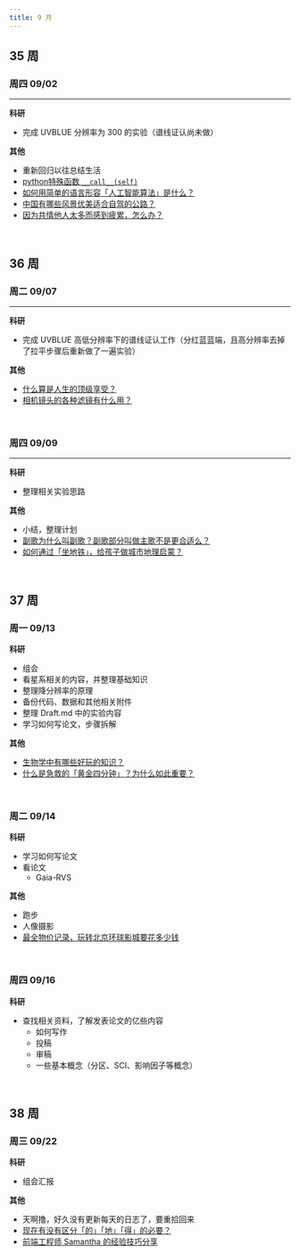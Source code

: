 ```yaml
---
title: 9 月
---
```


## 35 周

### 周四 09/02

---

**科研**

- 完成 UVBLUE 分辨率为 300 的实验（谱线证认尚未做）

**其他**

- 重新回归以往总结生活
- [python特殊函数 `__call__(self)`](https://zhuanlan.zhihu.com/p/165245990)
- [如何用简单的语言形容「人工智能算法」是什么？](https://daily.zhihu.com/story/9739041)
- [中国有哪些风景优美适合自驾的公路？](https://daily.zhihu.com/story/9739663)
- [因为共情他人太多而感到疲累，怎么办？](https://daily.zhihu.com/story/9739552)

<br />

## 36 周

### 周二 09/07

---

**科研**

- 完成 UVBLUE 高低分辨率下的谱线证认工作（分红蓝蓝端，且高分辨率去掉了拉平步骤后重新做了一遍实验）

**其他**

- [什么算是人生的顶级享受？](https://daily.zhihu.com/story/9739920)
- [相机镜头的各种滤镜有什么用？](https://daily.zhihu.com/story/9740031)

<br />

### 周四 09/09

---

**科研**

- 整理相关实验思路

**其他**

- 小结，整理计划
- [副歌为什么叫副歌？副歌部分叫做主歌不是更合适么？](https://daily.zhihu.com/story/9740092)
- [如何通过「坐地铁」，给孩子做城市地理启蒙？](https://daily.zhihu.com/story/9740054)

<br />

## 37 周

### 周一 09/13

**科研**

- 组会
- 看星系相关的内容，并整理基础知识
- 整理降分辨率的原理
- 备份代码、数据和其他相关附件
- 整理 Draft.md 中的实验内容
- 学习如何写论文，步骤拆解

**其他**

- [生物学中有哪些好玩的知识？](https://daily.zhihu.com/story/9740186)
- [什么是急救的「黄金四分钟」？为什么如此重要？](https://daily.zhihu.com/story/9740156)

<br />

### 周二 09/14

**科研**

- 学习如何写论文
- 看论文
  - Gaia-RVS

**其他**

- 跑步
- 人像摄影
- [最全物价记录，玩转北京环球影城要花多少钱](https://zhuanlan.zhihu.com/p/408407360)

<br />

### 周四 09/16

**科研**

- 查找相关资料，了解发表论文的亿些内容
  - 如何写作
  - 投稿
  - 审稿
  - 一些基本概念（分区、SCI、影响因子等概念）

<br />

## 38 周

### 周三 09/22

**科研**

- 组会汇报

**其他**

- 天啊撸，好久没有更新每天的日志了，要重拾回来
- [现在有没有区分「的」「地」「得」的必要？](https://daily.zhihu.com/story/9740392)
- [前端工程师 Samantha 的经验技巧分享](https://www.samanthaming.com/)
